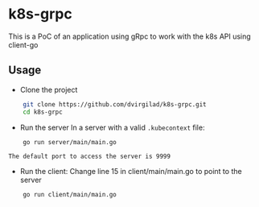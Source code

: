 # k8s-grpc
This is a PoC of an application using gRpc to work with the k8s API using client-go


## Usage
* Clone the project
```bash
    git clone https://github.com/dvirgilad/k8s-grpc.git
    cd k8s-grpc
```
* Run the server
    In a server with a valid `.kubecontext` file:
```bash
    go run server/main/main.go
```
    The default port to access the server is 9999
* Run the client:
    Change line 15 in client/main/main.go to point to the server
```bash
    go run client/main/main.go  
```
